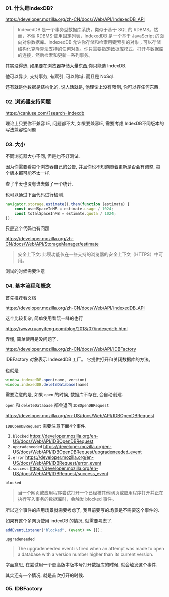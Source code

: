 

### 01. 什么是IndexDB?

https://developer.mozilla.org/zh-CN/docs/Web/API/IndexedDB_API

> IndexedDB 是一个事务型数据库系统，类似于基于 SQL 的 RDBMS。然而，不像 RDBMS 使用固定列表，IndexedDB 是一个基于 JavaScript 的面向对象数据库。IndexedDB 允许你存储和检索用键索引的对象；可以存储结构化克隆算法支持的任何对象。你只需要指定数据库模式，打开与数据库的连接，然后检索和更新一系列事务。

其实没得选, 如果要在浏览器存储大量东西,你只能选 IndexDB.

他可以异步, 支持事务, 有索引, 可以跨域. 而且是 NoSql.

还有就是他数据是结构化的, 说人话就是, 他理论上没有限制, 你可以存任何东西.

### 02. 浏览器支持问题

https://caniuse.com/?search=indexdb

理论上只要你不兼容 IE, 问题都不大, 如果要兼容IE, 需要考虑 IndexDB不同版本的写法兼容性问题

### 03. 大小

不同浏览器大小不同, 但是也不好测试.

因为你需要看每个浏览器自己的公告, 并且你也不知道随着更新是否会有调整, 每个版本都可能不太一样.

查了半天也没有谁去做了一个统计.

也可以通过下面代码进行检测.

```ts
navigator.storage.estimate().then(function (estimate) {
    const usedSpaceInMB = estimate.usage / 1024;
    const totalSpaceInMB = estimate.quota / 1024;
});
```

只是这个代码也有问题

https://developer.mozilla.org/zh-CN/docs/Web/API/StorageManager/estimate

> 安全上下文: 此项功能仅在一些支持的浏览器的安全上下文（HTTPS）中可用。

测试的时候需要注意

### 04. 基本流程和概念

首先推荐看文档

https://developer.mozilla.org/zh-CN/docs/Web/API/IndexedDB_API

这个比较复杂, 简单使用看阮一峰的也行

https://www.ruanyifeng.com/blog/2018/07/indexeddb.html

弄懂, 简单使用是没问题了.

https://developer.mozilla.org/zh-CN/docs/Web/API/IDBFactory

IDBFactory 对象表示 IndexedDB 工厂。 它提供打开和关闭数据库的方法。

也就是 

```js
window.indexedDB.open(name, version)
window.indexedDB.deleteDatabase(name)
```

需要注意的是, 如果 `open` 的时候, 数据库不存在, 会自动创建.

`open` 和 `deleteDatabase` 都会返回 `IDBOpenDBRequest`

https://developer.mozilla.org/en-US/docs/Web/API/IDBOpenDBRequest

`IDBOpenDBRequest` 需要注意下面4个事件.

1. `blocked` https://developer.mozilla.org/en-US/docs/Web/API/IDBOpenDBRequest
2. `upgradeneeded` https://developer.mozilla.org/en-US/docs/Web/API/IDBOpenDBRequest/upgradeneeded_event
3. `error` https://developer.mozilla.org/en-US/docs/Web/API/IDBRequest/error_event
4. `success` https://developer.mozilla.org/en-US/docs/Web/API/IDBRequest/success_event

`blocked`

> 当一个网页或应用程序尝试打开一个已经被其他网页或应用程序打开并正在执行写入事务的数据库时，会触发 blocked 事件。

所以这个事件的应用场景就需要考虑了, 我目前要写的场景是不需要这个事件的.

如果有这个多网页使用 indexDB 的情况, 就需要考虑了.

```js
addEventListener("blocked", (event) => {});
```

`upgradeneeded`

> The upgradeneeded event is fired when an attempt was made to open a database with a version number higher than its current version. 

字面意思, 在尝试用一个更高版本版本号打开数据库的时候, 就会触发这个事件.

其实还有一个情况, 就是首次打开的时候.




### 05. IDBFactory





